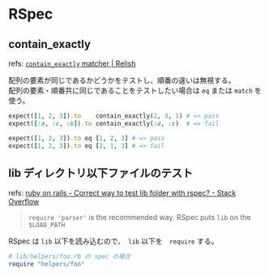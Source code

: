 # RSpec

## contain_exactly

refs: [`contain_exactly` matcher | Relish](https://relishapp.com/rspec/rspec-expectations/docs/built-in-matchers/contain-exactly-matcher)

配列の要素が同じであるかどうかをテストし、順番の違いは無視する。  
配列の要素・順番共に同じであることをテストしたい場合は `eq` または `match` を使う。

```ruby
expect([1, 2, 3]).to    contain_exactly(2, 3, 1) # => pass
expect([:a, :c, :b]).to contain_exactly(:a, :c)  # => fail

expect([1, 2, 3]).to eq [1, 2, 3] # => pass
expect([1, 2, 3]).to eq [2, 1, 3] # => fail
```

## lib ディレクトリ以下ファイルのテスト

refs: [ruby on rails - Correct way to test lib folder with rspec? - Stack Overflow](https://stackoverflow.com/questions/21544519/correct-way-to-test-lib-folder-with-rspec)

> `require 'parser'` is the recommended way. RSpec puts `lib` on the `$LOAD_PATH`

RSpec は `lib` 以下を読み込むので、　`lib` 以下を　`require` する。

```ruby
# lib/helpers/foo.rb の spec の場合
require "helpers/foo"
```
